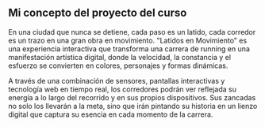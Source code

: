 Mi concepto del proyecto del curso
-

En una ciudad que nunca se detiene, cada paso es un latido, cada corredor es un trazo en una gran obra en movimiento. "Latidos en Movimiento" es una experiencia interactiva que transforma una carrera de running en una manifestación artística digital, donde la velocidad, la constancia y el esfuerzo se convierten en colores, personajes y formas dinámicas.

A través de una combinación de sensores, pantallas interactivas y tecnología web en tiempo real, los corredores podrán ver reflejada su energía a lo largo del recorrido y en sus propios dispositivos. Sus zancadas no solo los llevarán a la meta, sino que irán pintando su historia en un lienzo digital que captura su esencia en cada momento de la carrera.
